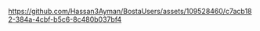 

https://github.com/Hassan3Ayman/BostaUsers/assets/109528460/c7acb182-384a-4cbf-b5c6-8c480b037bf4

